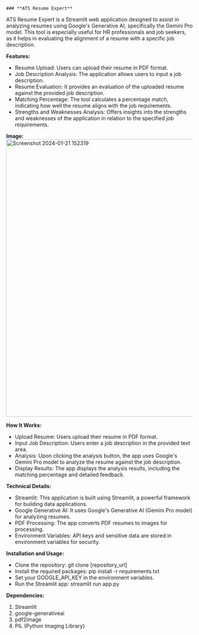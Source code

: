                                                                               ### **ATS Resume Expert**
ATS Resume Expert is a Streamlit web application designed to assist in analyzing resumes using Google's Generative AI, specifically the Gemini Pro model. This tool is especially useful for HR professionals and job seekers, as it helps in evaluating the alignment of a resume with a specific job description.

**Features:**
-  Resume Upload: Users can upload their resume in PDF format.
-  Job Description Analysis: The application allows users to input a job description.
-  Resume Evaluation: It provides an evaluation of the uploaded resume against the provided job description.
-  Matching Percentage: The tool calculates a percentage match, indicating how well the resume aligns with the job requirements.
-  Strengths and Weaknesses Analysis: Offers insights into the strengths and weaknesses of the application in relation to the specified job requirements.


**Image:**
<img width="747" alt="Screenshot 2024-01-21 152319" src="https://github.com/VarsaGupta/ATS-Tracking-LLM-Project-With-Gemini-Pro/assets/125072517/2e797d35-83ae-4e64-95af-1e13d5d8bdfa">


**How It Works:**
-  Upload Resume: Users upload their resume in PDF format.
- Input Job Description: Users enter a job description in the provided text area.
-  Analysis: Upon clicking the analysis button, the app uses Google's Gemini Pro model to analyze the resume against the job description.
- Display Results: The app displays the analysis results, including the matching percentage and detailed feedback.


**Technical Details:**
-  Streamlit: This application is built using Streamlit, a powerful framework for building data applications.
- Google Generative AI: It uses Google's Generative AI (Gemini  Pro model) for analyzing resumes.
- PDF Processing: The app converts PDF resumes to images for processing.
- Environment Variables: API keys and sensitive data are stored in environment variables for security.

**Installation and Usage:**

- Clone the repository:
   git clone [repository_url]
- Install the required packages:
   pip install -r requirements.txt
- Set your GOOGLE_API_KEY in the environment variables.
-  Run the Streamlit app:
   streamlit run app.py

**Dependencies:**
1. Streamlit
2. google-generativeai
3. pdf2image
4. PIL (Python Imaging Library)   

